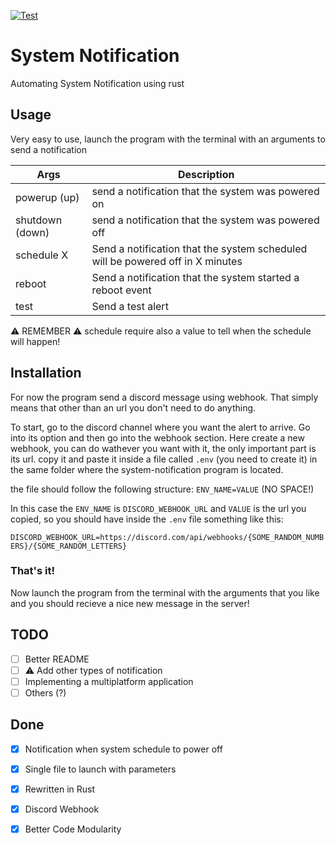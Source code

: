 [![Test](https://github.com/CodeClimberNT/system-notification/actions/workflows/test.yml/badge.svg)](https://github.com/CodeClimberNT/system-notification/actions/workflows/test.yml)
# System Notification
Automating System Notification using rust

## Usage
Very easy to use, launch the program with the terminal with an arguments to send a notification

| Args            | Description                                                                    |
|-----------------|--------------------------------------------------------------------------------|
| powerup (up)    | send a notification that the system was powered on                             |
| shutdown (down) | send a notification that the system was powered off                            |
| schedule X      | Send a notification that the system scheduled will be powered off in X minutes |
| reboot          | Send a notification that the system started a reboot event                     |
| test            | Send a test alert                                                              |

⚠️ REMEMBER ⚠️ schedule require also a value to tell when the schedule will happen!

## Installation
For now the program send a discord message using webhook. That simply means that other than an url you don't need to do anything.

To start, go to the discord channel where you want the alert to arrive. Go into its option and then go into the webhook section. 
Here create a new webhook, you can do wathever you want with it, the only important part is its url.
copy it and paste it inside a file called `.env` (you need to create it) in the same folder where the system-notification program is located.

the file should follow the following structure:
`ENV_NAME=VALUE` (NO SPACE!)<br>

In this case the `ENV_NAME` is `DISCORD_WEBHOOK_URL` and `VALUE` is the url you copied, so you should have inside the `.env` file something like this:

`DISCORD_WEBHOOK_URL=https://discord.com/api/webhooks/{SOME_RANDOM_NUMBERS}/{SOME_RANDOM_LETTERS}`

### That's it!
Now launch the program from the terminal with the arguments that you like and you should recieve a nice new message in the server!

## TODO
- [ ] Better README
- [ ] ⚠️ Add other types of notification
- [ ] Implementing a multiplatform application
- [ ] Others (?)
      
## Done
- [x] Notification when system schedule to power off
- [x] Single file to launch with parameters
- [x] Rewritten in Rust
- [x] Discord Webhook
- [x] Better Code Modularity

